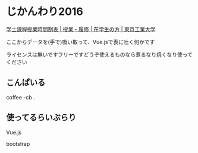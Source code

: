 # じかんわり2016

[学士課程授業時間割表 | 授業・履修 | 在学生の方 | 東京工業大学](http://www.titech.ac.jp/enrolled/life/undergraduate_timetables.html)

ここからデータを(手で)吸い取って、Vue.jsで表に吐く何かです

ライセンスは無いですフリーですどうぞ使えるものなら煮るなり焼くなり使ってください

## こんぱいる

coffee -cb .

## 使ってるらいぶらり

Vue.js

bootstrap
